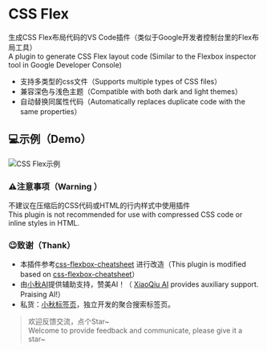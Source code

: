 # CSS Flex
生成CSS Flex布局代码的VS Code插件（类似于Google开发者控制台里的Flex布局工具）  
A plugin to generate CSS Flex layout code  (Similar to the Flexbox inspector tool in Google Developer Console)

- 支持多类型的css文件（Supports multiple types of CSS files）
- 兼容深色与浅色主题（Compatible with both dark and light themes）
- 自动替换同属性代码（Automatically replaces duplicate code with the same properties）
  
## 💻示例（Demo）

![CSS Flex示例](https://raw.githubusercontent.com/xutao-o/css_flex/main/images/readme/demo.gif)

### ⚠️注意事项（Warning ）
不建议在压缩后的CSS代码或HTML的行内样式中使用插件   
This plugin is not recommended for use with compressed CSS code or inline styles in HTML.

### 😉致谢（Thank）
- 本插件参考[css-flexbox-cheatsheet](https://github.com/dzhavat/css-flexbox-cheatsheet) 进行改造（This plugin is modified based on [css-flexbox-cheatsheet](https://github.com/dzhavat/css-flexbox-cheatsheet)）
- 由[小秋AI](https://chat.xqai.net/)提供辅助支持，赞美AI！（ [XiaoQiu AI](https://chat.xqai.net/) provides auxiliary support. Praising AI!）  
- 私货：[小秋标签页](https://www.xqss.link/website)，独立开发的聚合搜索标签页。

> 欢迎反馈交流，点个Star~  
> Welcome to provide feedback and communicate, please give it a star~ 